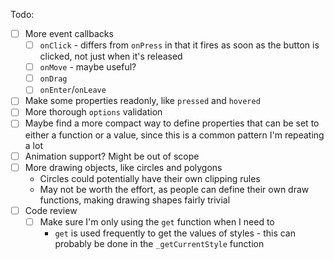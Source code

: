 Todo:
- [ ] More event callbacks
	- [ ] `onClick` - differs from `onPress` in that it fires as soon as the button is clicked, not just when it's released
	- [ ] `onMove` - maybe useful?
	- [ ] `onDrag`
	- [ ] `onEnter`/`onLeave`
- [ ] Make some properties readonly, like `pressed` and `hovered`
- [ ] More thorough `options` validation
- [ ] Maybe find a more compact way to define properties that can be set to either a function or a value, since this is a common pattern I'm repeating a lot
- [ ] Animation support? Might be out of scope
- [ ] More drawing objects, like circles and polygons
	- Circles could potentially have their own clipping rules
	- May not be worth the effort, as people can define their own draw functions, making drawing shapes fairly trivial
- [ ] Code review
	- [ ] Make sure I'm only using the `get` function when I need to
		- `get` is used frequently to get the values of styles - this can probably be done in the `_getCurrentStyle` function
